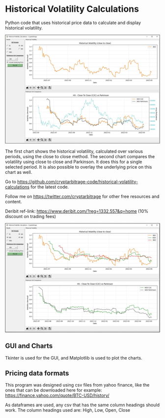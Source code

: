 # Historical Volatility Calculations
Python code that uses historical price data to calculate and display historical volatility.

<img src="images/1-overview.JPG">

The first chart shows the historical volatility, calculated over various periods, using the close to close method.
The second chart compares the volatility using close to close and Parkinson. It does this for a single selected period.
It is also possible to overlay the underlying price on this chart as well.

Go to https://github.com/cryptarbitrage-code/historical-volatility-calculations for the latest code.

Follow me on https://twitter.com/cryptarbitrage for other free resources and content.

Deribit ref-link: https://www.deribit.com/?reg=1332.557&q=home (10% discount on trading fees)

<img src="images/2-overview.JPG">

## GUI and Charts
Tkinter is used for the GUI, and Matplotlib is used to plot the charts.

## Pricing data formats
This program was designed using csv files from yahoo finance, like the ones that can be downloaded here for example: https://finance.yahoo.com/quote/BTC-USD/history/

As dataframes are used, any csv that has the same column headings should work. The column headings used are: High, Low, Open, Close